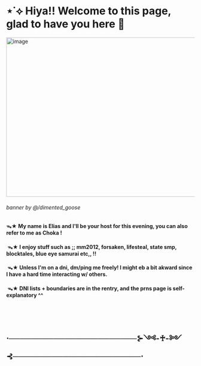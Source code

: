 # ⋆˙⟡ Hiya!! Welcome to this page, glad to have you here 🍃

<img width="1280" height="427" alt="image" src="https://github.com/user-attachments/assets/882cbaaa-5985-4dd5-bc84-a547de8fb6b3" />

###### banner by @/dimented_goose
#### ᯓ★ My name is Elias and I'll be your host for this evening, you can also refer to me as Choka !
#### ‎ ‎ ‎ ‎ ‎   ᯓ★  I enjoy stuff such as ;; mm2012, forsaken, lifesteal, state smp, blocktales, blue eye samurai etc,, !!
#### ‎ ‎ᯓ★ Unless I'm on a dni, dm/ping me freely! I might eb a bit akward since I have a hard time interacting w/ others.
#### ‎ ‎ ‎ ‎ ᯓ★  DNI lists + boundaries are in the rentry, and the prns page is self-explanatory ^^
## ‎ ‎ 

## ⋅───────────────────────⊱༺-♰-༻⊰───────────────────────⋅
